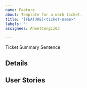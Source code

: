 ```yaml
---
name: Feature
about: Template for a work ticket.
title: "[FEATURE]<ticket-name>"
labels: ''
assignees: AhmetCengiz03

---
```


Ticket Summary Sentence

## Details

## User Stories
